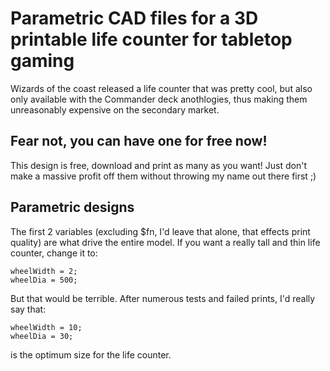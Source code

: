 # Parametric CAD files for a 3D printable life counter for tabletop gaming

Wizards of the coast released a life counter that was pretty cool, but also only available with the Commander deck anothlogies, thus making them unreasonably expensive on the secondary market.

## Fear not, you can have one for free now!

This design is free, download and print as many as you want! Just don't make a massive profit off them without throwing my name out there first ;)

## Parametric designs

The first 2 variables (excluding $fn, I'd leave that alone, that effects print quality) are what drive the entire model.
If you want a really tall and thin life counter, change it to:

```
wheelWidth = 2;
wheelDia = 500;
```

But that would be terrible. After numerous tests and failed prints, I'd really say that:

```
wheelWidth = 10;
wheelDia = 30;
```

is the optimum size for the life counter.
